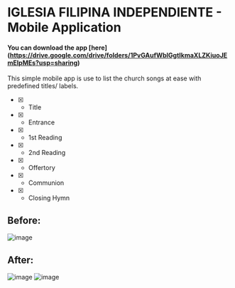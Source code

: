 # IGLESIA FILIPINA INDEPENDIENTE - Mobile Application

#### You can download the app [here] (https://drive.google.com/drive/folders/1PvGAufWblGgtIkmaXLZKiuoJEmElpMEs?usp=sharing)

This simple mobile app is use to list the church songs at ease with predefined titles/ labels.

- [x] - Title
- [x] - Entrance
- [x] - 1st Reading
- [x] - 2nd Reading
- [x] - Offertory
- [x] - Communion
- [x] - Closing Hymn

## Before:
![image](https://github.com/bryanbauzon/ifi/assets/35340090/bddfcaed-3575-45fa-ac80-29d168875d0c)

## After:
![image](https://github.com/bryanbauzon/ifi/assets/35340090/a1f1ed6b-6f84-424d-aa44-f9050849692b)
![image](https://github.com/bryanbauzon/ifi/assets/35340090/db36cd0d-b917-4294-8621-babf3499a100)






